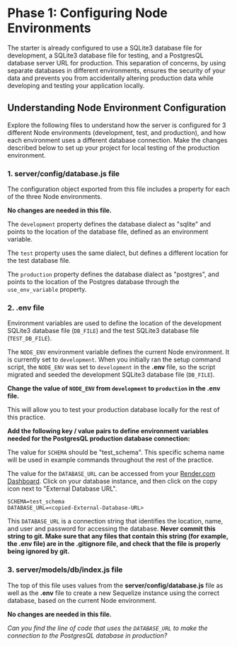 # Phase 1: Configuring Node Environments

The starter is already configured to use a SQLite3 database file for development, a
SQLite3 database file for testing, and a PostgresQL database server URL for production. This
separation of concerns, by using separate databases in different environments,
ensures the security of your data and prevents you from accidentally altering
production data while developing and testing your application locally.

## Understanding Node Environment Configuration

Explore the following files to understand how the server is configured for 3
different Node environments (development, test, and production), and how each
environment uses a different database connection. Make the changes described
below to set up your project for local testing of the production environment.

### 1. server/config/database.js file

The configuration object exported from this file includes a property for each of
the three Node environments.

__No changes are needed in this file.__

The `development` property defines the database
dialect as "sqlite" and points to the location of the database file, defined as
an environment variable.

The `test` property uses the same dialect, but defines
a different location for the test database file.

The `production` property defines the database dialect as "postgres", and points
to the location of the Postgres database through the `use_env_variable`
property.


### 2. .env file

Environment variables are used to define the location of the
development SQLite3 database file (`DB_FILE`) and the test SQLite3 database file
(`TEST_DB_FILE`).

The `NODE_ENV` environment variable defines the current Node environment. It is
currently set to `development`. When you initially ran the setup command script,
the `NODE_ENV` was set to `development` in the __.env__ file, so the script migrated and seeded the development SQLite3 database file (`DB_FILE`).

__Change the value of `NODE_ENV` from `development` to `production` in the .env file.__

This will allow you to test your production database locally for the rest of
this practice.

__Add the following key / value pairs to define environment variables needed for
the PostgresQL production database connection:__

The value for `SCHEMA` should be "test_schema". This specific schema name will
be used in example commands throughout the rest of the practice.

The value for the `DATABASE_URL` can be accessed from your [Render.com
Dashboard]. Click on your database instance, and then click on the copy icon
next to "External Database URL".

```shell
SCHEMA=test_schema
DATABASE_URL=<copied-External-Database-URL>
```

This `DATABASE_URL` is a connection string that identifies the location, name,
and user and password for accessing the database. **Never commit this string to
git. Make sure that any files that contain this string (for example, the .env
file) are in the .gitignore file, and check that the file is properly being
ignored by git.**

### 3. server/models/db/index.js file

The top of this file uses values from the __server/config/database.js__  file as
well as the __.env__ file to create a new Sequelize instance using the correct
database, based on the current Node environment.

__No changes are needed in this file.__

_Can you find the line of code that uses the `DATABASE_URL` to make the
connection to the PostgresQL database in production?_

[Render.com Dashboard]: https://dashboard.render.com/
